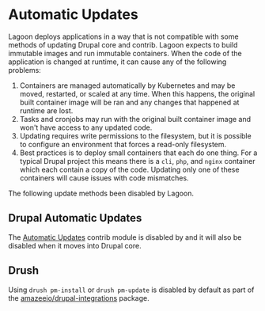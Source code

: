# Automatic Updates

Lagoon deploys applications in a way that is not compatible with some methods of
updating Drupal core and contrib. Lagoon expects to build immutable images and
run immutable containers. When the code of the application is changed at
runtime, it can cause any of the following problems:

1. Containers are managed automatically by Kubernetes and may be moved,
   restarted, or scaled at any time. When this happens, the original built
   container image will be ran and any changes that happened at runtime are
   lost.
2. Tasks and cronjobs may run with the original built container image and won't
   have access to any updated code.
3. Updating requires write permissions to the filesystem, but it is possible to
   configure an environment that forces a read-only filesystem.
4. Best practices is to deploy small containers that each do one thing. For a
   typical Drupal project this means there is a `cli`, `php`, and `nginx`
   container which each contain a copy of the code. Updating only one of these
   containers will cause issues with code mismatches.

The following update methods been disabled by Lagoon.

## Drupal Automatic Updates

The [Automatic Updates](https://www.drupal.org/project/automatic_updates)
contrib module is disabled by and it will also be disabled when it moves
into Drupal core.

## Drush

Using `drush pm-install` or `drush pm-update` is disabled by default as part of
the [amazeeio/drupal-integrations](https://github.com/amazeeio/drupal-integrations)
package.
